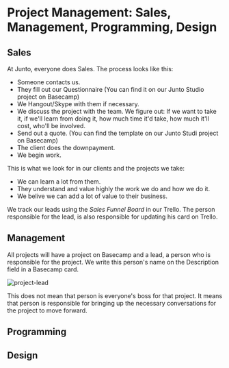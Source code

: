 # Project Management: Sales, Management, Programming, Design

## Sales
At Junto, everyone does Sales. The process looks like this:
- Someone contacts us.
- They fill out our Questionnaire (You can find it on our Junto Studio project on Basecamp)
- We Hangout/Skype with them if necessary.
- We discuss the project with the team. We figure out: If we want to take it, if we'll learn from doing it, how much time it'd take, how much it'll cost, who'll be involved.
- Send out a quote. (You can find the template on our Junto Studi project on Basecamp)
- The client does the downpayment.
- We begin work.

This is what we look for in our clients and the projects we take:
- We can learn a lot from them.
- They understand and value highly the work we do and how we do it.
- We belive we can add a lot of value to their business.

We track our leads using the *Sales Funnel Board* in our Trello. The person responsible for the lead, is also responsible for updating his card on Trello.

## Management

All projects will have a project on Basecamp and a lead, a person who is responsible for the project. We write this person's name on the Description field in a Basecamp card.

![project-lead](project-lead.png)

This does not mean that person is everyone's boss for that project. It means that person is responsible for bringing up the necessary conversations for the project to move forward.

## Programming

## Design

